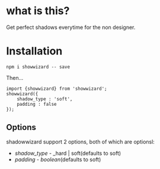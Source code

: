 # what is this?

Get perfect shadows everytime for the non designer.

# Installation

`npm i showwizard -- save`

Then...

```
import {showwizard} from 'showwizard';
showwizard({
    shadow_type : 'soft',
    padding : false
});

```

## Options
shadowwizard support 2 options, both of which are optionsl:

* *shadow_type* - _hard | soft(defaults to soft)
* *padding* - _boolean_(defaults to soft)